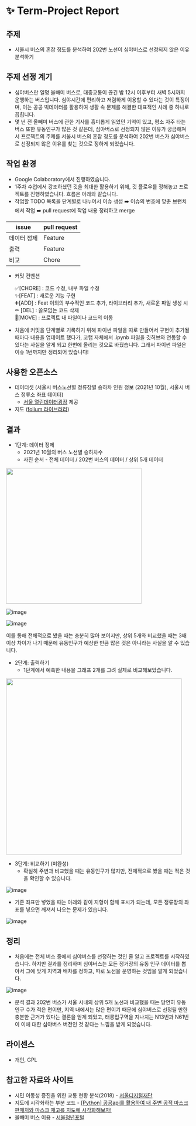 # ✨ Term-Project Report

## 주제

- 서울시 버스의 혼잡 정도를 분석하여 202번 노선이 심야버스로 선정되지 않은 이유 분석하기



## 주제 선정 계기

- 심야버스란 일명 올빼미 버스로, 대중교통이 끊긴 밤 12시 이후부터 새벽 5시까지 운행하는 버스입니다. 심야시간에 편리하고 저렴하게 이용할 수 있다는 것이 특징이며, 이는 공공 빅데이터를 활용하여 생활 속 문제를 해결한 대표적인 사례 중 하나로 꼽힙니다.
- 몇 년 전 올빼미 버스에 관한 기사를 흥미롭게 읽었던 기억이 있고, 평소 자주 타는 버스 또한 유동인구가 많은 것 같은데, 심야버스로 선정되지 않은 이유가 궁금해져서 프로젝트의 주제를 서울시 버스의 혼잡 정도를 분석하여 202번 버스가 심야버스로 선정되지 않은 이유를 찾는 것으로 정하게 되었습니다.



## 작업 환경

- Google Colaboratory에서 진행하였습니다.
- 1주차 수업에서 강조하셨던 깃을 최대한 활용하기 위해, 깃 플로우를 정해놓고 프로젝트를 진행하였습니다. 흐름은 아래와 같습니다.
- 작업할 TODO 목록을 단계별로 나누어서 이슈 생성 ➡️ 이슈의 번호에 맞춘 브랜치에서 작업 ➡️ pull request에 작업 내용 정리하고 merge

|issue|pull request|
|------|---|
|데이터 정제|Feature|
|출력|Feature|
|비교|Chore|

- 커밋 컨벤션

    ✅[CHORE] : 코드 수정, 내부 파일 수정 <br>
    ✨[FEAT] : 새로운 기능 구현  <br>
    ➕[ADD] : Feat 이외의 부수적인 코드 추가, 라이브러리 추가, 새로운 파일 생성 시  <br>
    ⚰️ [DEL] : 쓸모없는 코드 삭제  <br>
    🚚[MOVE] : 프로젝트 내 파일이나 코드의 이동  <br>

- 처음에 커밋을 단계별로 기록하기 위해 파이썬 파일을 따로 만들어서 구현이 추가될 때마다 내용을 업데이트 했다가, 코랩 자체에서 .ipynb 파일을 깃허브와 연동할 수 있다는 사실을 알게 되고 한번에 올리는 것으로 바꿨습니다. 그래서 파이썬 파일은 이슈 1번까지만 정리되어 있습니다!


## 사용한 오픈소스

- 데이터셋 (서울시 버스노선별 정류장별 승하차 인원 정보 (2021년 10월), 서울시 버스 정류소 좌표 데이터)
    - [서울 열린데이터광장](https://data.seoul.go.kr/)  제공
- 지도 ([folium 라이브러리](https://python-visualization.github.io/folium/))



## 결과

- 1단계: 데이터 정제
    - 2021년 10월의 버스 노선별 승하차수
    - 사진 순서 - 전체 데이터 / 202번 버스의 데이터 / 상위 5개 데이터

<img width="370" src="https://user-images.githubusercontent.com/70689381/146792777-3cd68a36-d8ec-4313-a8af-39c844e0c109.png">

![image](https://user-images.githubusercontent.com/70689381/146792850-7a43a2bb-e5fa-45fb-b3ae-fa4d9b4a9021.png)

![image](https://user-images.githubusercontent.com/70689381/146792884-a41268b5-bd5f-4736-8e2a-ed3fde6a0525.png)

이를 통해 전체적으로 봤을 때는 충분히 많아 보이지만, 상위 5개와 비교했을 때는 3배 이상 차이가 나기 때문에 유동인구가 예상한 만큼 많은 것은 아니라는 사실을 알 수 있습니다.

- 2단계: 출력하기
    - 1단계에서 예측한 내용을 그래프 2개를 그려 실제로 비교해보았습니다.

<img width="480" src="https://user-images.githubusercontent.com/70689381/146793279-053f9d7a-2a3e-4c75-bf18-69bd274587cb.png">

- 3단계: 비교하기 (미완성)
    - 확실히 주변과 비교했을 때는 유동인구가 많지만, 전체적으로 봤을 때는 적은 것을 확인할 수 있습니다.

![image](https://user-images.githubusercontent.com/70689381/146793429-e79c7546-f53d-47c8-9204-efcb57f0a88a.png)

- 기준 좌표만 넣었을 때는 아래와 같이 지형이 함께 표시가 되는데, 모든 정류장의 좌표를 넣으면 깨져서 나오는 문제가 있습니다.

![image](https://user-images.githubusercontent.com/70689381/146793456-adca7eb2-1e58-4719-a5a9-604e67f7a89d.png)


## 정리

- 처음에는 전체 버스 중에서 심야버스를 선정하는 것인 줄 알고 프로젝트를 시작하였습니다. 하지만 결과를 정리하며 심야버스는 모든 정거장의 유동 인구 데이터를 뽑아서 그에 맞게 지역과 배차를 정하고, 따로 노선을 운영하는 것임을 알게 되었습니다.

![image](https://user-images.githubusercontent.com/70689381/146793550-3040a454-3b09-45cc-aee2-ecd88fc57bdc.png)

- 분석 결과 202번 버스가 서울 시내의 상위 5개 노선과 비교했을 때는 당연히 유동인구 수가 적은 편이만, 지역 내에서는 많은 편이기 때문에 심야버스로 선정될 만한 충분한 근거가 있다는 결론을 얻게 되었고, 태릉입구역을 지나치는 N13번과 N61번이 이에 대한 심야버스 버전인 것 같다는 느낌을 받게 되었습니다.



## 라이센스

- 개인, GPL



## 참고한 자료와 사이트

- 시민 이동성 증진을 위한 교통 현황 분석(2018) - [서울디지털재단](http://www.sdf.seoul.kr/)
- 지도에 시각화하는 부분 코드 - [[Python] 공공api를 활용하여 내 주변 공적 마스크 판매처와 마스크 재고를 지도에 시각화해보자!](https://somjang.tistory.com/entry/Python-%EA%B3%B5%EA%B3%B5api%EB%A5%BC-%ED%99%9C%EC%9A%A9%ED%95%98%EC%97%AC-%EB%82%B4-%EC%A3%BC%EB%B3%80-%EA%B3%B5%EC%A0%81-%EB%A7%88%EC%8A%A4%ED%81%AC-%ED%8C%90%EB%A7%A4%EC%B2%98%EB%A5%BC-%EC%8B%9C%EA%B0%81%ED%99%94%ED%95%B4%EB%B3%B4%EC%9E%90)
- 올빼미 버스 이용 - [서울청년포털](https://youth.seoul.go.kr/site/main/content/owl_bus)

